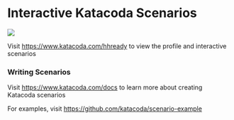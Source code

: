 # Interactive Katacoda Scenarios

[![](http://shields.katacoda.com/katacoda/hhready/count.svg)](https://www.katacoda.com/hhready "Get your profile on Katacoda.com")

Visit https://www.katacoda.com/hhready to view the profile and interactive scenarios

### Writing Scenarios
Visit https://www.katacoda.com/docs to learn more about creating Katacoda scenarios

For examples, visit https://github.com/katacoda/scenario-example
